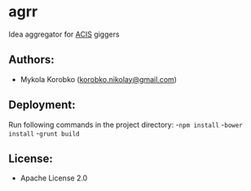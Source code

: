 # agrr
Idea aggregator for [ACIS](http://acis.org.ua) giggers

## Authors:
- Mykola Korobko (korobko.nikolay@gmail.com)

## Deployment:
Run following commands in the project directory:
-`npm install`
-`bower install`
-`grunt build`

## License:
- Apache License 2.0


